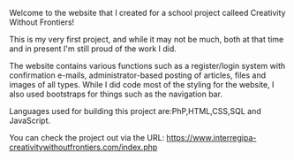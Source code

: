 Welcome to the website that I created for a school project calleed Creativity Without Frontiers!

This is my very first project, and while it may not be much, both at that time and in present I'm still proud of the work I did.

The website contains various functions such as a register/login system with confirmation e-mails, administrator-based posting of articles, files and images of all types.
While I did code most of the styling for the website, I also used bootstraps for things such as the navigation bar. 

Languages used for building this project are:PhP,HTML,CSS,SQL and JavaScript.

You can check the project out via the URL:  https://www.interregipa-creativitywithoutfrontiers.com/index.php



